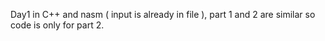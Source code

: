 Day1 in C++ and nasm ( input is already in file ), part 1 and 2 are similar so code is only for part 2.
